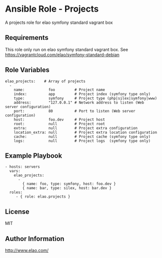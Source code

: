 Ansible Role - Projects
=======================

A projects role for elao symfony standard vagrant box


Requirements
------------

This role only run on elao symfony standard vagrant box. See https://vagrantcloud.com/elao/symfony-standard-debian


Role Variables
--------------

    elao_projects:    # Array of projects
      -
        name:           foo         # Project name
        index:          app         # Project index (symfony type only)
        type:           symfony     # Project type (php|silex|symfony|www)
        address:        "127.0.0.1" # Network address to listen (Web server configuration)
        port:           80          # Port to listen (Web server configuration)
        host:           foo.dev     # Project host
        root:           null        # Project root
        extra:          null        # Project extra configuration
        location_extra: null        # Project extra location configuration
        cache:          null        # Project cache (symfony type only)
        logs:           null        # Project logs  (symfony type only)


Example Playbook
----------------

    - hosts: servers
      vars:
        elao_projects:
          -
            { name: foo, type: symfony, host: foo.dev }
            { name: bar, type: silex, host: bar.dev }
      roles:
         - { role: elao.projects }


License
-------

MIT


Author Information
------------------

http://www.elao.com/
